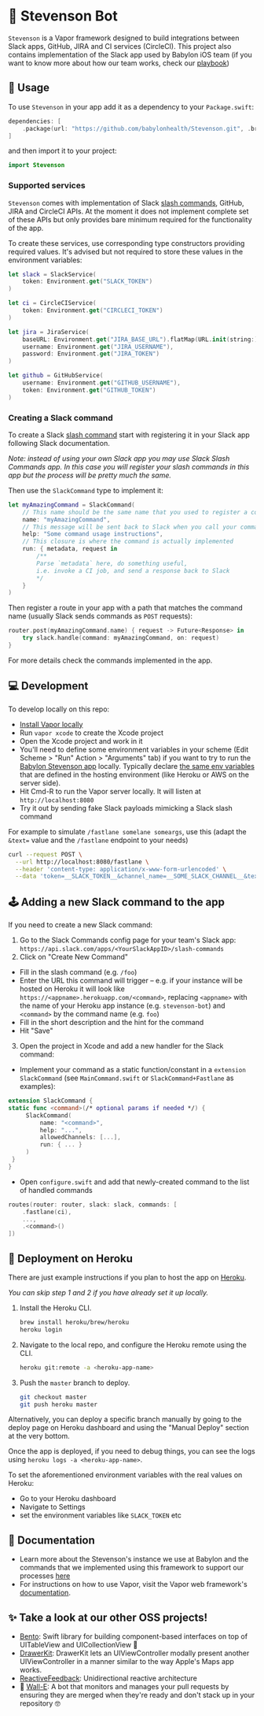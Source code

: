 # 🤖 Stevenson Bot

`Stevenson` is a Vapor framework designed to build integrations between Slack apps, GitHub, JIRA and CI services (CircleCI).
This project also contains implementation of the Slack app used by Babylon iOS team (if you want to know more about how our team works, check our [playbook](https://github.com/babylonhealth/ios-playbook))

## 🚀 Usage

To use `Stevenson` in your app add it as a dependency to your `Package.swift`:

```swift
dependencies: [
    .package(url: "https://github.com/babylonhealth/Stevenson.git", .branch("master")),
]
```

and then import it to your project:

```swift
import Stevenson
```

### Supported services

`Stevenson` comes with implementation of Slack [slash commands](https://api.slack.com/slash-commands), GitHub, JIRA and CircleCI APIs. At the moment it does not implement complete set of these APIs but only provides bare minimum required for the functionality of the app.

To create these services, use corresponding type constructors providing required values. It's advised but not required to store these values in the environment variables:

```swift
let slack = SlackService(
    token: Environment.get("SLACK_TOKEN")
)

let ci = CircleCIService(
    token: Environment.get("CIRCLECI_TOKEN")
)

let jira = JiraService(
    baseURL: Environment.get("JIRA_BASE_URL").flatMap(URL.init(string:)),
    username: Environment.get("JIRA_USERNAME"),
    password: Environment.get("JIRA_TOKEN")
)

let github = GitHubService(
    username: Environment.get("GITHUB_USERNAME"),
    token: Environment.get("GITHUB_TOKEN")
)
```

### Creating a Slack command

To create a Slack [slash command](https://api.slack.com/slash-commands) start with registering it in your Slack app following Slack documentation. 

_Note: instead of using your own Slack app you may use Slack Slash Commands app. In this case you will register your slash commands in this app but the process will be pretty much the same._

Then use the `SlackCommand` type to implement it:

```swift
let myAmazingCommand = SlackCommand(
    // This name should be the same name that you used to register a command in your Slack app
    name: "myAmazingCommand",
    // This message will be sent back to Slack when you call your command with `/myAmazingCommand help`
    help: "Some command usage instructions", 
    // This closure is where the command is actually implemented
    run: { metadata, request in
        /**
        Parse `metadata` here, do something useful, 
        i.e. invoke a CI job, and send a response back to Slack
        */
    }
)
```
 
 Then register a route in your app with a path that matches the command name (usually Slack sends commands as `POST` requests):
 
```swift
router.post(myAmazingCommand.name) { request -> Future<Response> in
    try slack.handle(command: myAmazingCommand, on: request)
}
```

For more details check the commands implemented in the app.

## 💻 Development

To develop locally on this repo:

* [Install Vapor locally](http://docs.vapor.codes/3.0/install/macos/)
* Run `vapor xcode` to create the Xcode project
* Open the Xcode project and work in it
* You'll need to define some environment variables in your scheme (Edit Scheme > "Run" Action > "Arguments" tab) if you want to try to run the [Babylon Stevenson app](BabylonCommands.md) locally. Typically declare [the same env variables](BabylonCommands.md#environment-variables) that are defined in the hosting environment (like Heroku or AWS on the server side). 
* Hit Cmd-R to run the Vapor server locally. It will listen at `http://localhost:8080`
* Try it out by sending fake Slack payloads mimicking a Slack slash command

For example to simulate `/fastlane somelane someargs`, use this (adapt the `&text=` value and the `/fastlane` endpoint to your needs)

```bash
curl --request POST \
  --url http://localhost:8080/fastlane \
  --header 'content-type: application/x-www-form-urlencoded' \
  --data 'token=__SLACK_TOKEN__&channel_name=__SOME_SLACK_CHANNEL__&text=somelane%20someargs'
```

## 🕹 Adding a new Slack command to the app

If you need to create a new Slack command:

 1. Go to the Slack Commands config page for your team's Slack app: `https://api.slack.com/apps/<YourSlackAppID>/slash-commands`
 2. Click on "Create New Command"
   * Fill in the slash command (e.g. `/foo`)
   * Enter the URL this command will trigger – e.g. if your instance will be hosted on Heroku it will look like `https://<appname>.herokuapp.com/<command>`, replacing `<appname>` with the name of your Heroku app instance (e.g. `stevenson-bot`) and `<command>` by the command name (e.g. `foo`)
   * Fill in the short description and the hint for the command
   * Hit "Save"
 3. Open the project in Xcode and add a new handler for the Slack command:
   * Implement your command as a static function/constant in a `extension SlackCommand` (see `MainCommand.swift` or `SlackCommand+Fastlane` as examples):
   
   ```swift
extension SlackCommand {
   static func <command>(/* optional params if needed */) { 
        SlackCommand(
            name: "<command>", 
            help: "...",
            allowedChannels: [...],
            run: { ... }
        ) 
    }
}
   ```
   
   * Open `configure.swift` and add that newly-created command to the list of handled commands

   ```swift
   routes(router: router, slack: slack, commands: [
       .fastlane(ci), 
       ..., 
       .<command>()
   ])
```

## 🚢 Deployment on Heroku

There are just example instructions if you plan to host the app on [Heroku](https://dashboard.heroku.com/apps).

_You can skip step 1 and 2 if you have already set it up locally._

1. Install the Heroku CLI.
   ```bash
   brew install heroku/brew/heroku
   heroku login
   ```
   
2. Navigate to the local repo, and configure the Heroku remote using the CLI.
   ```bash
   heroku git:remote -a <heroku-app-name>
   ```
   
3. Push the `master` branch to deploy.
   ```bash
   git checkout master
   git push heroku master
   ```

Alternatively, you can deploy a specific branch manually by going to the deploy page on Heroku dashboard and using the "Manual Deploy" section at the very bottom.

Once the app is deployed, if you need to debug things, you can see the logs using `heroku logs -a <heroku-app-name>`.

To set the aforementioned environment variables with the real values on Heroku:

* Go to your Heroku dashboard
* Navigate to Settings
* set the environment variables like `SLACK_TOKEN` etc

## 📖 Documentation

* Learn more about the Stevenson's instance we use at Babylon and the commands that we implemented using this framework to support our processes [here](BabylonCommands.md)
* For instructions on how to use Vapor, visit the Vapor web framework's [documentation](http://docs.vapor.codes).

## ✨ Take a look at our other OSS projects!

* [Bento](https://github.com/babylonhealth/Bento): Swift library for building component-based interfaces on top of UITableView and UICollectionView 🍱
* [DrawerKit](https://github.com/babylonhealth/DrawerKit): DrawerKit lets an UIViewController modally present another UIViewController in a manner similar to the way Apple's Maps app works.
* [ReactiveFeedback](https://github.com/babylonhealth/ReactiveFeedback): Unidirectional reactive architecture
* 🚧 [Wall-E](https://github.com/babylonhealth/Wall-E): A bot that monitors and manages your pull requests by ensuring they are merged when they're ready and don't stack up in your repository 🤓
